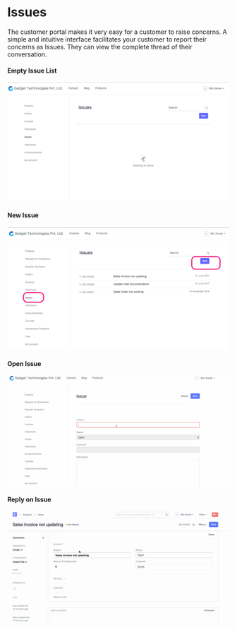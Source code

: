 
# Issues



The customer portal makes it very easy for a customer to raise concerns. A
simple and intuitive interface facilitates your customer to report their
concerns as Issues. They can view the complete thread of their
conversation.


#### Empty Issue List


![Issue List](/files/portal-ticket-list-empty.png)


#### New Issue


![New Issue ](/files/portal-new-ticket.png)


#### Open Issue


![Issue Raised](/files/portal-ticket-1.gif)


#### Reply on Issue


![Issue reply](/files/portal-ticket-reply.gif)




